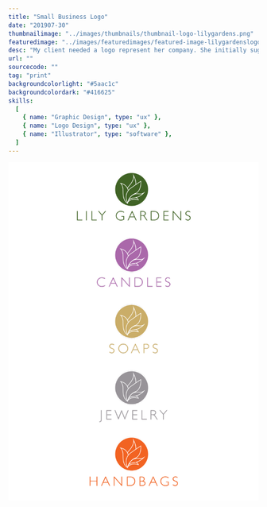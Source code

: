 ```yaml
---
title: "Small Business Logo"
date: "201907-30"
thumbnailimage: "../images/thumbnails/thumbnail-logo-lilygardens.png"
featuredimage: "../images/featuredimages/featured-image-lilygardenslogo.png"
desc: "My client needed a logo represent her company. She initially suggested a drawing of a madonna lily, but I felt that a close rendering of a lily, while visually beautiful, would not resize well. I started working by making sketches of a lily flower, then refining and simplifying until I got to a mark that i liked. This mark, a simple interpretation of a lily flower opening, would resize nicely, work in black and white or color. I chose Gill Sans Light, an elegant sans serif font, to pair with the mark. The logo was also intended for use across different lines. I came up with treatments for logo use in various products. The simple logo lends itself well to different color treatments."
url: ""
sourcecode: ""
tag: "print"
backgroundcolorlight: "#5aac1c"
backgroundcolordark: "#416625"
skills:
  [
    { name: "Graphic Design", type: "ux" },
    { name: "Logo Design", type: "ux" },
    { name: "Illustrator", type: "software" },
  ]
---
```


![alt text](../images/logos/Lily-Gardens-logo-colors.png "Lily Gardens")
